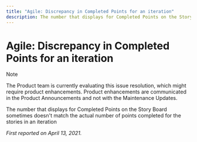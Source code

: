 ```yaml
---
title: "Agile: Discrepancy in Completed Points for an iteration"
description: The number that displays for Completed Points on the Story Board sometimes doesn't match the actual number of points completed for the stories in an iteration
---
```


# Agile: Discrepancy in Completed Points for an iteration

>[!NOTE]
>
>The Product team is currently evaluating this issue resolution, which might require product enhancements. Product enhancements are communicated in the Product Announcements and not with the Maintenance Updates.

The number that displays for Completed Points on the Story Board sometimes doesn't match the actual number of points completed for the stories in an iteration

_First reported on April 13, 2021._


